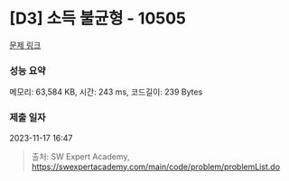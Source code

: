 # [D3] 소득 불균형 - 10505 

[문제 링크](https://swexpertacademy.com/main/code/problem/problemDetail.do?contestProbId=AXNP4CvauaMDFAXS) 

### 성능 요약

메모리: 63,584 KB, 시간: 243 ms, 코드길이: 239 Bytes

### 제출 일자

2023-11-17 16:47



> 출처: SW Expert Academy, https://swexpertacademy.com/main/code/problem/problemList.do